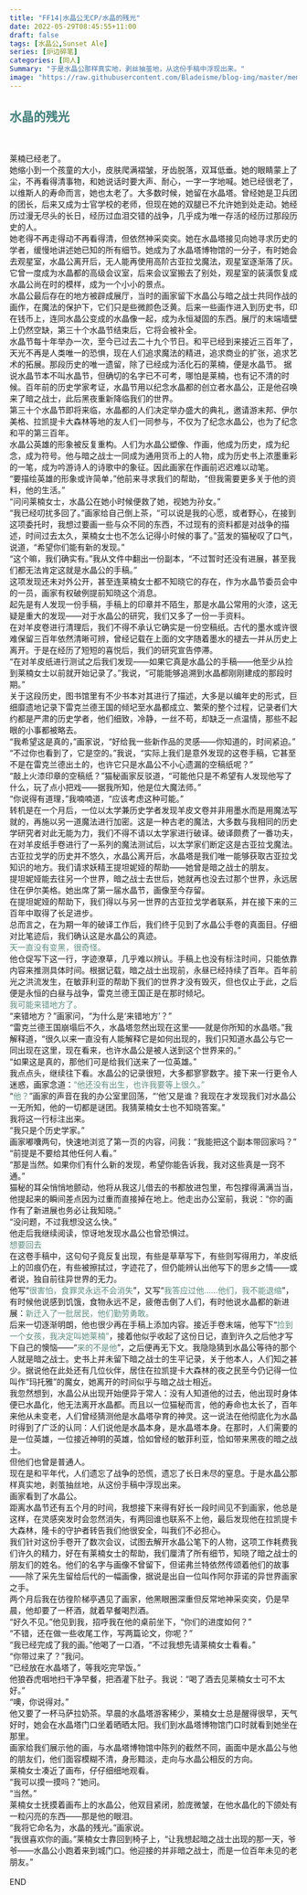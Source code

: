 ```yaml
---
title: "FF14|水晶公无CP/水晶的残光"
date: 2022-05-29T08:45:55+11:00
draft: false
tags: [水晶公,Sunset Ale]
series: [炉边碎笔]
categories: [同人]
Summary: "于是水晶公那样真实地，剥丝抽茧地，从这份手稿中浮现出来。"
image: "https://raw.githubusercontent.com/Bladeisme/blog-img/master/memento.jpg"
---
```

## <font color=#417D7A>水晶的残光</font>
<br>

莱楠已经老了。<br>
她缩小到一个孩童的大小，皮肤爬满褶皱，牙齿脱落，双耳低垂。她的眼睛蒙上了尘，不再看得清事物，和她说话时要大声、耐心，一字一字地喊。她已经很老了，以维斯人的寿命而言，她也太老了。大多数时候，她留在水晶塔。曾经她是卫兵团的团长，后来又成为士官学校的老师，但现在她的双腿已不允许她到处走动。她经历过漫无尽头的长日，经历过血泪交错的战争，几乎成为唯一存活的经历过那段历史的人。<br>
她老得不再走得动不再看得清，但依然神采奕奕。她在水晶塔接见向她寻求历史的学者，缓慢地讲述她已知的所有细节。她成为了水晶塔博物馆的一分子，有时她会去观星室，水晶公离开后，无人能再使用高阶古亚拉戈魔法，观星室逐渐落了灰。它曾一度成为水晶都的高级会议室，后来会议室搬去了别处，观星室的装潢恢复成水晶公尚在时的模样，成为一个小小的景点。<br>
水晶公最后存在的地方被辟成展厅，当时的画家留下水晶公与暗之战士共同作战的画作，在魔法的保护下，它们只是些微颜色泛黄。后来一些画作进入到历史书，印在钱币上，连同水晶公变成的水晶像一起，成为永恒凝固的东西。展厅的末端墙壁上仍然空缺，第三十个水晶节结束后，它将会被补全。<br>
水晶节每十年举办一次，至今已过去二十九个节日。和平已经到来接近三百年了，天光不再是人类唯一的恐惧，现在人们追求魔法的精进，追求商业的扩张，追求艺术的拓展。那段历史的唯一遗留，除了已经成为活化石的莱楠，便是水晶节。
据说水晶节本不叫水晶节，但确切的名字已不可考，哪怕是莱楠，也有记不清的时候。百年前的历史学家考证，水晶节用以纪念水晶都的创立者水晶公，正是他召唤来了暗之战士，此后黑夜重新降临我们的世界。<br>
第三十个水晶节即将来临，水晶都的人们决定举办盛大的典礼，邀请游末邦、伊尔美格、拉凯提卡大森林等地的友人们一同参与，不仅为了纪念水晶公，也为了纪念和平的第三百年。<br>
水晶公英雄的形象被反复重构。人们为水晶公塑像、作画，他成为历史，成为纪念，成为符号。他与暗之战士一同成为通用货币上的人物，成为历史书上浓墨重彩的一笔，成为吟游诗人的诗歌中的象征。因此画家在作画前迟迟难以动笔。<br>
“要描绘英雄的形象或许简单，”他前来寻求我们的帮助，“但我需要更多关于他的资料，他的生活。”<br>
“问问莱楠女士，水晶公在她小时候便救了她，视她为孙女。”<br>
“我已经叨扰多回了。”画家给自己倒上茶，“可以说是我的心愿，或者野心，在接到这项委托时，我想过要画一些与众不同的东西，不过现有的资料都是对战争的描述，时间过去太久，莱楠女士也不怎么记得小时候的事了。”蓝发的猫秘叹了口气，说道，“希望你们能有新的发现。”<br>
“这个嘛，我们确实有。”我从文件中翻出一份副本，“不过暂时还没有进展，甚至我们都无法肯定这就是水晶公的手稿。”<br>
这项发现还未对外公开，甚至连莱楠女士都不知晓它的存在，作为水晶节委员会中的一员，画家有权破例提前知晓这个消息。<br>
起先是有人发现一份手稿，手稿上的印章并不陌生，那是水晶公常用的火漆，这无疑是重大的发现——对于水晶公的研究，我们又多了一份一手资料。<br>
在对羊皮卷进行清理后，我们不得不承认它确实是一份空稿纸。古代的墨水或许很难保留三百年依然清晰可辨，曾经记载在上面的文字随着墨水的褪去一并从历史上离开。于是在经历了短短的喜悦后，我们的研究宣告停滞。<br>
“在对羊皮纸进行测试之后我们发现——如果它真是水晶公的手稿——他至少从捡到莱楠女士以前就开始记录了。”我说，“可能能够追溯到水晶都刚刚建成的那段时期。”<br>
关于这段历史，图书馆里有不少书本对其进行了描述，大多是以编年史的形式，巨细靡遗地记录下雷克兰德王国的倾圮至水晶都成立、繁荣的整个过程，记录者们大约都是严肃的历史学者，他们细致，冷静，一丝不苟，却缺乏一点温情，那些不起眼的小事都被略去。<br>
“我希望这是真的，”画家说，“好给我一些新作品的灵感——你知道的，时间紧迫。”<br>
“不过你也看到了，它是空的。”我说，“实际上我们是意外发现的这卷手稿，它甚至不是在雷克兰德出土的，也许它只是水晶公不小心遗漏的空稿纸呢？”<br>
“敲上火漆印章的空稿纸？”猫秘画家反驳道，“可能他只是不希望有人发现他写了什么，玩了点小把戏——据我所知，他是位大魔法师。”<br>
“你说得有道理，”我喃喃道，“应该考虑这种可能。”<br>
转机是在一个月后，一位以太学兼历史学者发现羊皮文卷并非用墨水而是用魔法写就的，再施以另一道魔法进行加密。这是一种古老的魔法，大多数与我相同的历史学研究者对此无能为力，我们不得不请以太学家进行破译。破译颇费了一番功夫，在对羊皮纸手卷进行了一系列的魔法测试后，以太学家们断定这是古亚拉戈魔法。古亚拉戈学的历史并不悠久，水晶公离开后，水晶塔是我们唯一能够获取古亚拉戈知识的地方。我们请求妖精王提坦妮娅的帮助——她曾是暗之战士的朋友。<br>
提坦妮娅能去往另一个世界，暗之战士去世后，她就再也没去过那个世界，永远居住在伊尔美格。她出席了第一届水晶节，画像至今存留。<br>
在提坦妮娅的帮助下，我们得以与另一世界的古亚拉戈学者联系，并在接下来的三百年中取得了长足进步。<br>
总而言之，在为期一年的破译工作后，我们终于见到了水晶公手卷的真面目。仔细对比笔迹后，我们确认这是水晶公的真迹。<br>
<font color=#5E8B7E>天一直没有变黑，很奇怪。</font><br>
他仓促写下这一行，字迹潦草，几乎难以辨认。手稿上也没有标注时间，只能依靠内容来推测具体时间。根据记载，暗之战士出现前，永昼已经持续了百年。百年前光之洪流发生，在敏菲利亚的帮助下我们的世界才没有毁灭，但也仅止于此，之后便是永恒的白昼与战争，雷克兰德王国正是在那时倾圮。<br>
<font color=#5E8B7E>我可能来错地方了。</font><br>
“来错地方？”画家问，“为什么是‘来错地方’？”<br>
“雷克兰德王国崩塌后不久，水晶塔忽然出现在这里——就是你所知的水晶塔。”我解释道，“很久以来一直没有人能解释它是如何出现的，我们只知道水晶公与它一同出现在这里，现在看来，也许水晶公是被人送到这个世界来的。”<br>
“如果这是真的，那他们可是给我们送来了一位英雄。”<br>
我点点头，继续往下看。水晶公的记录很短，大多都寥寥数字。接下来一行更令人迷惑，画家念道：<font color=#5E8B7E>“他还没有出生，也许我要等上很久。”</font><br>
“<font color=#5E8B7E>他？</font>”画家的声音在我的办公室里回荡，“‘他’又是谁？我现在才发现我们对水晶公一无所知，他的一切都是谜团。我猜莱楠女士也不知晓答案。”<br>
我将这一行标注出来。<br>
“我只是个历史学家。”<br>
画家嘟囔两句，快速地浏览了第一页的内容，问我：“我能把这个副本带回家吗？”<br>
“前提是不要给其他任何人看。”<br>
“那是当然。如果你们有什么新的发现，希望你能告诉我，我对这些真是一窍不通。”<br>
猫秘的耳朵悄悄地颤动，他将从我这儿借去的书都放进包里，布包撑得满满当当，他提起来的瞬间差点因为过重而直接掉在地上。他走出办公室前，我说：“你的画作有了新进展也务必让我知晓。”<br>
“没问题，不过我想没这么快。”<br>
他走后我继续阅读，惊讶地发现水晶公也曾恐惧过。<br>
<font color=#5E8B7E>想要回去</font><br>
在这卷手稿中，这句句子竟反复出现，有些是草草写下，有些则写得用力，羊皮纸上的凹痕仍在，有些被擦拭过，字迹花了，但仍能辨认出他写下的思乡之情——或者说，独自前往异世界的无力。<br>
他写“<font color=#5E8B7E>很害怕，食罪灵永远不会消失</font>”，又写“<font color=#5E8B7E>我答应过他……他们，我不能退缩</font>”，有时候他说感到饥饿，食物永远不足，疲倦击倒了人们，有时他说水晶都的新进展：<font color=#5E8B7E>新迁入了一批居民，他们勤劳勇敢。</font><br>
后来一切逐渐明朗，他也很少再在手稿上添加内容。接近手卷末端，他写下“<font color=#5E8B7E>捡到一个女孩，我决定叫她莱楠”</font>，接着他似乎收起了这份日记，直到许久之后他才写下自己的懊恼——“<font color=#5E8B7E>来的不是他</font>”，之后便再无下文。我隐隐猜到水晶公等待的那个人就是暗之战士。史书上并未留下暗之战士的生平记录，关于他本人，人们知之甚少。据说他在此处还有几位伙伴，居住在拉凯提卡大森林的夜之民至今仍记得一位叫作“玛托雅”的魔女，她离开的时间似乎与暗之战士相近。<br>
我忽然想到，水晶公从出现开始便异于常人：没有人知道他的过去，他出现时身体便已水晶化，他无法离开水晶都。而且以一位猫秘而言，他的寿命也太长了，百年来他从未变老，人们曾经猜测他是水晶塔孕育的神灵。这一说法在他彻底化为水晶时得到了广泛的认同：人们说他是水晶本身，是水晶塔本身。在那时，人们需要的是一位英雄，一位接近神明的英雄，恰如曾经的敏菲利亚，恰如带来黑夜的暗之战士。<br>
但他们也曾是普通人。<br>
现在是和平年代，人们遗忘了战争的恐慌，遗忘了长日未尽的窒息。于是水晶公那样真实地，剥茧抽丝地，从这份手稿中浮现出来。<br>
画家看到了水晶公。<br>
距离水晶节还有五个月的时间，我想接下来得有好长一段时间见不到画家，他总是这样，在灵感突发时会忽然消失，有两回谁也联系不上他，最后发现他在拉凯提卡大森林，隆卡的守护者转告我们他很安全，叫我们不必担心。<br>
我们针对这份手卷开了数次会议，试图去解开水晶公笔下的人物，这项工作耗费我们许久的精力，好在有莱楠女士的帮助，我们厘清了所有细节，知晓了暗之战士的朋友们的姓名。他们的名字与画像不曾留下，但诺弗兰特依然传颂着他们的故事——除了采先生留给后代的一幅画像，据说是出自一位叫作阿尔菲诺的异世界画家之手。<br>
两个月后我在彷徨阶梯亭遇见了画家，他黑眼圈深重但反常地神采奕奕，仍是早晨，他却要了一杯酒，就着早餐喝烈酒。<br>
“好久不见。”他见到我，招呼我在他的桌前坐下，“你们的进度如何？”<br>
“不错，还在做一些收尾工作，写两篇论文，你呢？”<br>
“我已经完成了我的画。”他喝了一口酒，“不过我想先请莱楠女士看看。”<br>
“你带过来了？”我问。<br>
“已经放在水晶塔了，等我吃完早饭。”<br>
他狼吞虎咽地扫干净早餐，把酒灌下肚子。我说：“喝了酒去见莱楠女士可不太好。”<br>
“噢，你说得对。”<br>
他又要了一杯马萨拉奶茶。早晨的水晶塔游客稀少，莱楠女士总是醒得很早，天气好时，她会在水晶塔门口坐着晒晒太阳。我们到水晶塔博物馆门口时就看到她坐在那里。<br>
画家给我们展示他的画，与水晶塔博物馆中陈列的截然不同，画面中是水晶公与他的朋友们，他们面容模糊不清，身形黯淡，走向与水晶公相反的方向。<br>
莱楠女士凑近了画布，仔仔细细地观看。<br>
“我可以摸一摸吗？”她问。<br>
“当然。”<br>
莱楠女士抚摸着画布上的水晶公，他双目紧闭，脸庞微皱，在他水晶化的下颌处有一粒闪亮的东西——那是他的眼泪。<br>
“我将它命名为，水晶的残光。”画家说。<br>
“我很喜欢你的画。”莱楠女士靠回到椅子上，“让我想起暗之战士出现的那一天，爷爷——水晶公小跑着来到城门口。他迎接的并非暗之战士，而是一位百年未见的老朋友。”<br>
<br>
END
